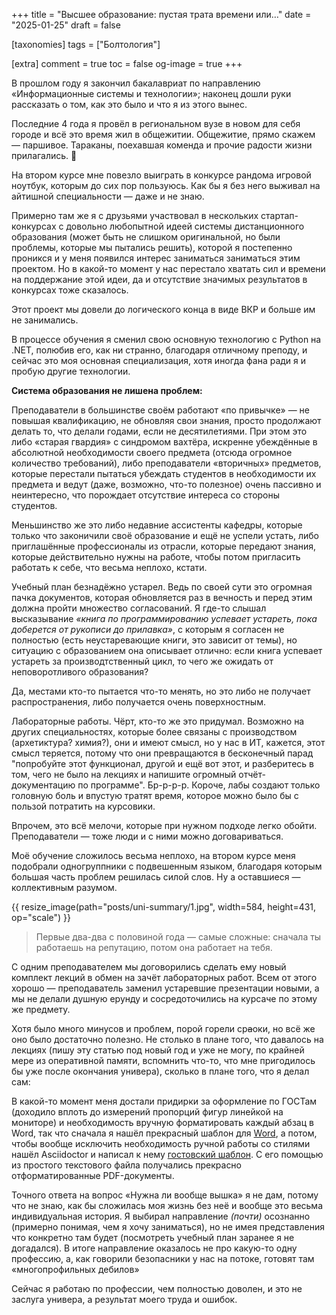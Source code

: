 +++
title = "Высшее образование: пустая трата времени или…"
date = "2025-01-25"
draft = false

[taxonomies]
tags = ["Болтология"]

[extra]
comment = true
toc = false
og-image = true
+++

В прошлом году я закончил бакалавриат по направлению &laquo;Информационные системы и технологии&raquo;; наконец дошли руки рассказать о том, как это было и что я из этого вынес.

<!--more-->

Последние 4 года я провёл в региональном вузе в новом для себя городе и всё это время жил в общежитии. Общежитие, прямо скажем &mdash; паршивое. Тараканы, поехавшая коменда и прочие радости жизни прилагались. :smiling_face_with_tear:

На втором курсе мне повезло выиграть в конкурсе рандома игровой ноутбук, которым до сих пор пользуюсь. Как бы я без него выживал на айтишной специальности &mdash; даже и не знаю.

Примерно там же я с друзьями участвовал в нескольких стартап-конкурсах с довольно любопытной идеей системы дистанционного образования (может быть не слишком оригинальной, но были проблемы, которые мы пытались решить), которой я постепенно проникся и у меня появился интерес заниматься заниматься этим проектом. Но в какой-то момент у нас перестало хватать сил и времени на поддержание этой идеи, да и отсутствие значимых результатов в конкурсах тоже сказалось.

Этот проект мы довели до логического конца в виде ВКР и больше им не занимались.

В процессе обучения я сменил свою основную технологию с Python на .NET, полюбив его, как ни странно, благодаря отличному преподу, и сейчас это моя основная специализация, хотя иногда фана ради я и пробую другие технологии.

**Система образования не лишена проблем:**

Преподаватели в большинстве своём работают &laquo;по привычке&raquo; &mdash; не повышая квалификацию, не обновляя свои знания, просто продолжают делать то, что делали годами, если не десятилетиями. При этом это либо &laquo;старая гвардия&raquo; с синдромом вахтёра, искренне убеждённые в абсолютной необходимости своего предмета (отсюда огромное количество требований), либо преподаватели &laquo;вторичных&raquo; предметов, которые перестали пытаться убеждать студентов в необходимости их предмета и ведут (даже, возможно, что-то полезное) очень пассивно и неинтересно, что порождает отсутствие интереса со стороны студентов.

Меньшинство же это либо недавние ассистенты кафедры, которые только что законичили своё образование и ещё не успели устать, либо приглашённые профессионалы из отрасли, которые передают знания, которые действительно нужны на работе, чтобы потом пригласить работать к себе, что весьма неплохо, кстати.

Учебный план безнадёжно устарел. Ведь по своей сути это огромная пачка документов, которая обновляется раз в вечность и перед этим должна пройти множество согласований. Я где-то слышал высказывание *&laquo;книга по программированию успевает устареть, пока доберется от рукописи до прилавка&raquo;*, с которым я согласен не полностью (есть неустаревающие книги, это зависит от темы), но ситуацию с образованием она описывает отлично: если книга успевает устареть за производтственный цикл, то чего же ожидать от неповоротливого образования?

Да, местами кто-то пытается что-то менять, но это либо не получает распространения, либо получается очень поверхностным.

Лабораторные работы. Чёрт, кто-то же это придумал. Возможно на других специальностях, которые более связаны с производством (архетиктура? химия?), они и имеют смысл, но у нас в ИТ, кажется, этот смысл теряется, потому что они превращаются в бесконечный парад "попробуйте этот функционал, другой и ещё вот этот, и разберитесь в том, чего не было на лекциях и напишите огромный отчёт-документацию по программе". Бр-р-р-р. Короче, лабы создают только головную боль и впустую тратят время, которое можно было бы с пользой потратить на курсовики.

Впрочем, это всё мелочи, которые при нужном подходе легко обойти. Преподаватели &mdash; тоже люди и с ними можно договариваться.

Моё обучение сложилось весьма неплохо, на втором курсе меня подобрали одногруппники с подвешенным языком, благодаря которым большая часть проблем решилась силой слов. Ну а оставшиеся &mdash; коллективным разумом.

{{ resize_image(path="posts/uni-summary/1.jpg", width=584, height=431, op="scale") }}

> Первые два-два с половиной года &mdash; самые сложные: сначала ты работаешь на репутацию, потом она работает на тебя.

С одним преподавателем мы договорились сделать ему новый комплект лекций в обмен на зачёт лабораторных работ. Всем от этого хорошо &mdash; преподаватель заменил устаревшие презентации новыми, а мы не делали душную ерунду и сосредоточились на курсаче по этому же предмету.

Хотя было много минусов и проблем, порой горели ср~~а~~оки, но всё же оно было достаточно полезно. Не столько в плане того, что давалось на лекциях (пишу эту статью под новый год и уже не могу, по крайней мере из оперативной памяти, вспомнить что-то, что мне пригодилось бы уже после окончания универа), сколько в плане того, что я делал сам:

В какой-то момент меня достали придирки за оформление по ГОСТам (доходило вплоть до измерений пропорций фигур линейкой на мониторе) и необходимость вручную форматировать каждый абзац в Word, так что сначала я нашёл прекрасный шаблон для [Word](https://github.com/konstantin-morenko/report-732-2017), а потом, чтобы вообще исключить необходимость ручной работы со стилями нашёл Asciidoctor и написал к нему [гостовский шаблон](https://github.com/dadyarri/report-template-asciidoc/). С его помощью из простого текстового файла получались прекрасно отформатированные PDF-документы.

Точного ответа на вопрос &laquo;Нужна ли вообще вышка&raquo; я не дам, потому что не знаю, как бы сложилась моя жизнь без неё и вообще это весьма индивидуальная история. Я выбирал направление *(почти)* осознанно (примерно понимая, чем я хочу заниматься), но не имея представления что конкретно там будет (посмотреть учебный план заранее я не догадался). В итоге направление оказалось не про какую-то одну профессию, а, как говорили безопасники у нас на потоке, готовят там &laquo;многопрофильных дебилов&raquo;

Сейчас я работаю по профессии, чем полностью доволен, и это не заслуга универа, а результат моего труда и ошибок.
